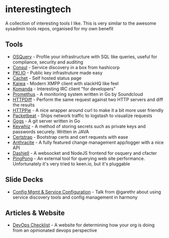 # interestingtech
A collection of interesting tools I like. This is very similar to the awesome sysadmin tools repos, organised for my own benefit

## Tools
* [OSQuery](https://osquery.io/) - Profile your infrastructure with SQL like queries, useful for compliance, security and auditing
* [Consul](https://consul.io/) - Service discovery in a box from hashicorp
* [PKI.IO](http://pki.io/) - Public key infrastruture made easy
* [Cachet](https://cachethq.io/) - Self hosted status page
* [Kaiwa](http://getkaiwa.com/) - Modern XMPP client with slackHQ like feel
* [Komanda](http://komanda.io/) - Interesting IRC client "for developers"
* [Promethus](http://prometheus.io/) - A monitoring system written in Go by Soundcloud
* [HTTPDiff](https://github.com/jgrahamc/httpdiff) - Perform the same request against two HTTP servers and diff the results
* [HTTPPie](https://github.com/jakubroztocil/httpie) - A nice wrapper around curl to make it a bit more user friendly
* [Packetbeat](http://packetbeat.com/) - Ships network traffic to logstash to visualize requests
* [Gogs](http://gogs.io/) - A git server written in Go
* [Keywhiz](http://square.github.io/keywhiz/) - A method of storing secrets such as private keys and passwords securely. Written in JAVA
* [Certstrap](https://github.com/square/certstrap) - Bootstrap certs and cert requests with ease
* [Anthracite](https://github.com/Dieterbe/anthracite) - A fully featured change management app/logger with a nice API
* [Dashiell](http://dashiell.io/) - A websocket and NodeJS frontend for osquery and cfacter
* [PingPong](https://github.com/keen/pingpong) - An external tool for querying web site performance. Unfortunately it's very tried to keen.io, but it's pluggable


## Slide Decks

* [Config Mgmt & Service Configuration](https://t.co/WhXBl6h8sy) - Talk from @garethr about using service discovery tools and config management in harmony

## Articles & Website

* [DevOps Checklist](http://devopschecklist.com/) - A website for determining how your org is doing from an opinionated devops perspective
